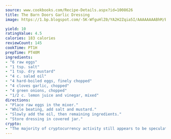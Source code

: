 ```yaml
---
source: www.cookbooks.com/Recipe-Details.aspx?id=1008626
title: The Barn Doors Garlic Dressing
image: https://1.bp.blogspot.com/-5K-WfguHlZ0/YA2H2Zqia5I/AAAAAAAABhM/Bdgu68p4aG0Q6jWdy3eGaUXSKw5p3sdxwCLcBGAsYHQ/s324/7.png

yield: 10
ratingValue: 4.5
calories: 183 calories
reviewCount: 145
cookTime: PT1H
prepTime: PT40M
ingredients:
- "6 raw eggs"
- "1 tsp. salt"
- "1 tsp. dry mustard"
- "4 c. salad oil"
- "4 hard-boiled eggs, finely chopped"
- "4 cloves garlic, chopped"
- "4 green onions, chopped"
- "1/2 c. lemon juice and vinegar, mixed"
directions:
- "Place raw eggs in the mixer."
- "While beating, add salt and mustard."
- "Slowly add the oil, then remaining ingredients."
- "Store dressing in covered jar."
crypto:
- "The majority of cryptocurrency activity still appears to be speculative."
---
```

